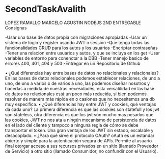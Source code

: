 # SecondTaskAvalith
LOPEZ RAMALLO MARCELO AGUSTIN NODEJS 2ND ENTREGABLE
Consignas

-Usar una base de datos propia con migraciones apropiadas
-Usar un sistema de login y register usando JWT o session
-Que tenga todas las funcionalidades CRUD para los autos y los usuarios
-Encriptar contraseñas
-Tener una relacion entre usuarios y autos, y que se incluya en los get
-Usar variables de entorno para conenctar a la DBB
-Tener manejo basico de errores 400, 401, 404 y 500
-Entregar en un Repositorio de Github


•	¿Qué diferencias hay entre bases de datos no relacionales y relacionales?
En las bases de datos relacionales podemos establecer relaciones, de uno a uno, de uno a varios o de varios a uno,
las podemos diseñar nosotros y hacerlas a medida de nuestras necesidades, esta versatilidad 
en las base de datos no relacionales está un poco más reducida, si bien podemos resolver de manera más rápida en o
casiones que no necesitemos una db muy especifica.
•	¿Qué diferencias hay entre JWT y cookies, qué ventajas da cada uno?
La primera diferencia es que las cookies son statefull y los jwt son stateless, otra diferencia es que los jwt son mucho mas pesados que las cookies, 
JWT no nos ata a ningún mecanismo de persistencia de datos en el lado del cliente y tampoco a ninguna regla de cómo se debe transportar el token.
Una gran ventaja de los JWT sin estado, escalable y desacoplado.
•	¿Para qué sirve el protocolo OAuth?
oAuth es un estándar abierto y simple para la autenticación segura de APIs. Permite al usuario final otorgar acceso a sus recursos privados en un sitio 
(llamado Proveedor de Servicio) a otro sitio (llamado Consumidor, no confundir con el Usuario).

